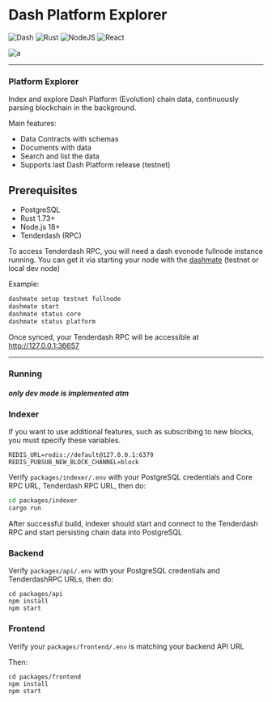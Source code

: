  # Dash Platform Explorer

![Dash](https://img.shields.io/badge/dash-008DE4?style=for-the-badge&logo=dash&logoColor=white)
![Rust](https://img.shields.io/badge/rust-%23000000.svg?style=for-the-badge&logo=rust&logoColor=white)
![NodeJS](https://img.shields.io/badge/node.js-6DA55F?style=for-the-badge&logo=node.js&logoColor=white)
![React](https://img.shields.io/badge/react-%2320232a.svg?style=for-the-badge&logo=react&logoColor=%2361DAFB)

![a](https://github.com/pshenmic/platform-explorer/actions/workflows/build.yml/badge.svg)

___

### **Platform Explorer**

Index and explore Dash Platform (Evolution) chain data, continuously parsing blockchain in the background. 

Main features:
* Data Contracts with schemas
* Documents with data
* Search and list the data
* Supports last Dash Platform release (testnet)

## Prerequisites
* PostgreSQL
* Rust 1.73+
* Node.js 18+
* Tenderdash (RPC)

To access Tenderdash RPC, you will need a dash evonode fullnode instance running. You can get it via starting your node with the [dashmate](https://github.com/dashpay/platform/tree/master/packages/dashmate "dashmate") (testnet or local dev node)

Example:
```bash
dashmate setup testnet fullnode
dashmate start
dashmate status core
dashmate status platform
```

Once synced, your Tenderdash RPC will be accessible at http://127.0.0.1:36657
___
### Running

#### _only dev mode is implemented atm_

### Indexer

If you want to use additional features, such as subscribing to new blocks, you must specify these variables.

```
REDIS_URL=redis://default@127.0.0.1:6379
REDIS_PUBSUB_NEW_BLOCK_CHANNEL=block
```

Verify `packages/indexer/.env` with your PostgreSQL credentials and Core RPC URL, Tenderdash RPC URL, then do:
```bash
cd packages/indexer
cargo run
```

After successful build, indexer should start and connect to the Tenderdash RPC and start persisting chain data into PostgreSQL

### Backend

Verify `packages/api/.env` with your PostgreSQL credentials and TenderdashRPC URLs, then do:

```
cd packages/api
npm install
npm start
```

### Frontend

Verify your `packages/frontend/.env` is matching your backend API URL

Then:
```
cd packages/frontend
npm install
npm start
```

